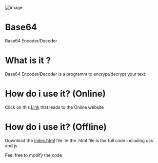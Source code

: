 ![image](https://github.com/user-attachments/assets/7cd1bb1a-996c-4579-be85-c53042859cad)

# Base64
Base64 Encoder/Decoder


# What is it ?
Base64 Encoder/Decoder is a programm to encrypt/decrypt your text

# How do i use it? (Online)
Click on this [Link](https://encrypt-base64.netlify.app/) that leads to the Online website

# How do i use it? (Offline)
Download the [index.html](https://raw.githubusercontent.com/Chirooon/Base64/main/index.html) file.
In the .html file is the full code including css and js

Feel free to modify the code

